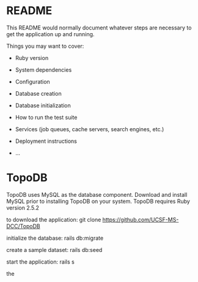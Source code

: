 # README

This README would normally document whatever steps are necessary to get the
application up and running.

Things you may want to cover:

* Ruby version

* System dependencies

* Configuration

* Database creation

* Database initialization

* How to run the test suite

* Services (job queues, cache servers, search engines, etc.)

* Deployment instructions

* ...
# TopoDB
TopoDB uses MySQL as the database component. Download and install MySQL prior to installing TopoDB on your system.
TopoDB requires Ruby version 2.5.2

to download the application:
git clone https://github.com/UCSF-MS-DCC/TopoDB

initialize the database:
rails db:migrate

create a sample dataset:
rails db:seed

start the application:
rails s

the 
